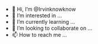 - 👋 Hi, I’m @Irvinknowknow
- 👀 I’m interested in ...
- 🌱 I’m currently learning ...
- 💞️ I’m looking to collaborate on ...
- 📫 How to reach me ...

<!---
Irvinknowknow/Irvinknowknow is a ✨ special ✨ repository because its `README.md` (this file) appears on your GitHub profile.
You can click the Preview link to take a look at your changes.
--->
